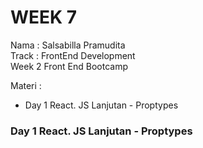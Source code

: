 # WEEK 7

Nama : Salsabilla Pramudita\
Track : FrontEnd Development\
Week 2 Front End Bootcamp

Materi : 
- Day 1 React. JS Lanjutan - Proptypes


### Day 1 React. JS Lanjutan - Proptypes
